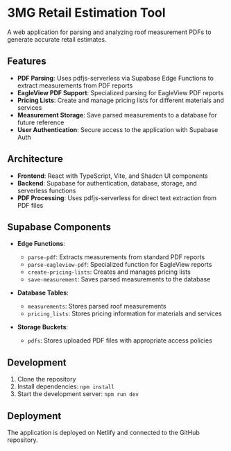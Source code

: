 # 3MG Retail Estimation Tool

A web application for parsing and analyzing roof measurement PDFs to generate accurate retail estimates.

## Features

- **PDF Parsing**: Uses pdfjs-serverless via Supabase Edge Functions to extract measurements from PDF reports
- **EagleView PDF Support**: Specialized parsing for EagleView PDF reports
- **Pricing Lists**: Create and manage pricing lists for different materials and services
- **Measurement Storage**: Save parsed measurements to a database for future reference
- **User Authentication**: Secure access to the application with Supabase Auth

## Architecture

- **Frontend**: React with TypeScript, Vite, and Shadcn UI components
- **Backend**: Supabase for authentication, database, storage, and serverless functions
- **PDF Processing**: Uses pdfjs-serverless for direct text extraction from PDF files

## Supabase Components

- **Edge Functions**:
  - `parse-pdf`: Extracts measurements from standard PDF reports
  - `parse-eagleview-pdf`: Specialized function for EagleView reports
  - `create-pricing-lists`: Creates and manages pricing lists
  - `save-measurement`: Saves parsed measurements to the database

- **Database Tables**:
  - `measurements`: Stores parsed roof measurements
  - `pricing_lists`: Stores pricing information for materials and services

- **Storage Buckets**:
  - `pdfs`: Stores uploaded PDF files with appropriate access policies

## Development

1. Clone the repository
2. Install dependencies: `npm install`
3. Start the development server: `npm run dev`

## Deployment

The application is deployed on Netlify and connected to the GitHub repository.
